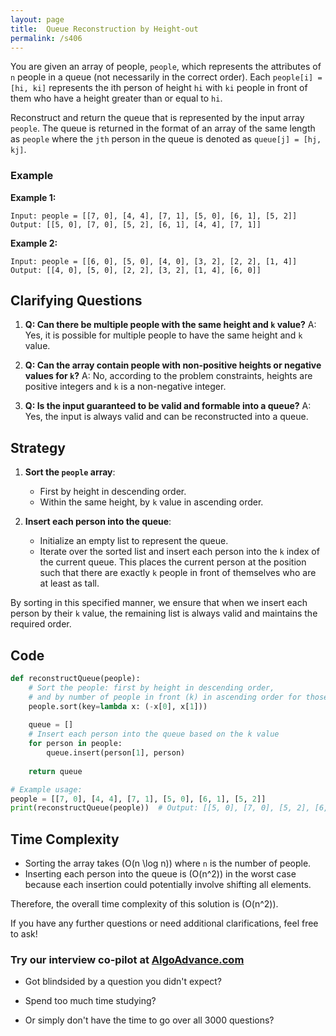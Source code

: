 ```yaml
---
layout: page
title:  Queue Reconstruction by Height-out
permalink: /s406
---
```


You are given an array of people, `people`, which represents the attributes of `n` people in a queue (not necessarily in the correct order). Each `people[i] = [hi, ki]` represents the ith person of height `hi` with `ki` people in front of them who have a height greater than or equal to `hi`.

Reconstruct and return the queue that is represented by the input array `people`. The queue is returned in the format of an array of the same length as `people` where the `jth` person in the queue is denoted as `queue[j] = [hj, kj]`.

### Example
**Example 1:**
```
Input: people = [[7, 0], [4, 4], [7, 1], [5, 0], [6, 1], [5, 2]]
Output: [[5, 0], [7, 0], [5, 2], [6, 1], [4, 4], [7, 1]]
```

**Example 2:**
```
Input: people = [[6, 0], [5, 0], [4, 0], [3, 2], [2, 2], [1, 4]]
Output: [[4, 0], [5, 0], [2, 2], [3, 2], [1, 4], [6, 0]]
```

## Clarifying Questions
1. **Q: Can there be multiple people with the same height and `k` value?**
   A: Yes, it is possible for multiple people to have the same height and `k` value.
   
2. **Q: Can the array contain people with non-positive heights or negative values for `k`?**
   A: No, according to the problem constraints, heights are positive integers and `k` is a non-negative integer.
   
3. **Q: Is the input guaranteed to be valid and formable into a queue?**
   A: Yes, the input is always valid and can be reconstructed into a queue.

## Strategy

1. **Sort the `people` array**: 
   - First by height in descending order.
   - Within the same height, by `k` value in ascending order.
   
2. **Insert each person into the queue**:
   - Initialize an empty list to represent the queue.
   - Iterate over the sorted list and insert each person into the `k` index of the current queue. This places the current person at the position such that there are exactly `k` people in front of themselves who are at least as tall.

By sorting in this specified manner, we ensure that when we insert each person by their `k` value, the remaining list is always valid and maintains the required order.

## Code
```python
def reconstructQueue(people):
    # Sort the people: first by height in descending order, 
    # and by number of people in front (k) in ascending order for those with the same height.
    people.sort(key=lambda x: (-x[0], x[1]))
    
    queue = []
    # Insert each person into the queue based on the k value
    for person in people:
        queue.insert(person[1], person)
        
    return queue

# Example usage:
people = [[7, 0], [4, 4], [7, 1], [5, 0], [6, 1], [5, 2]]
print(reconstructQueue(people))  # Output: [[5, 0], [7, 0], [5, 2], [6, 1], [4, 4], [7, 1]]
```

## Time Complexity

- Sorting the array takes \(O(n \log n)\) where `n` is the number of people.
- Inserting each person into the queue is \(O(n^2)\) in the worst case because each insertion could potentially involve shifting all elements.

Therefore, the overall time complexity of this solution is \(O(n^2)\).

If you have any further questions or need additional clarifications, feel free to ask!


### Try our interview co-pilot at [AlgoAdvance.com](https://algoAdvance.com)

- Got blindsided by a question you didn't expect?

- Spend too much time studying?

- Or simply don't have the time to go over all 3000 questions?


